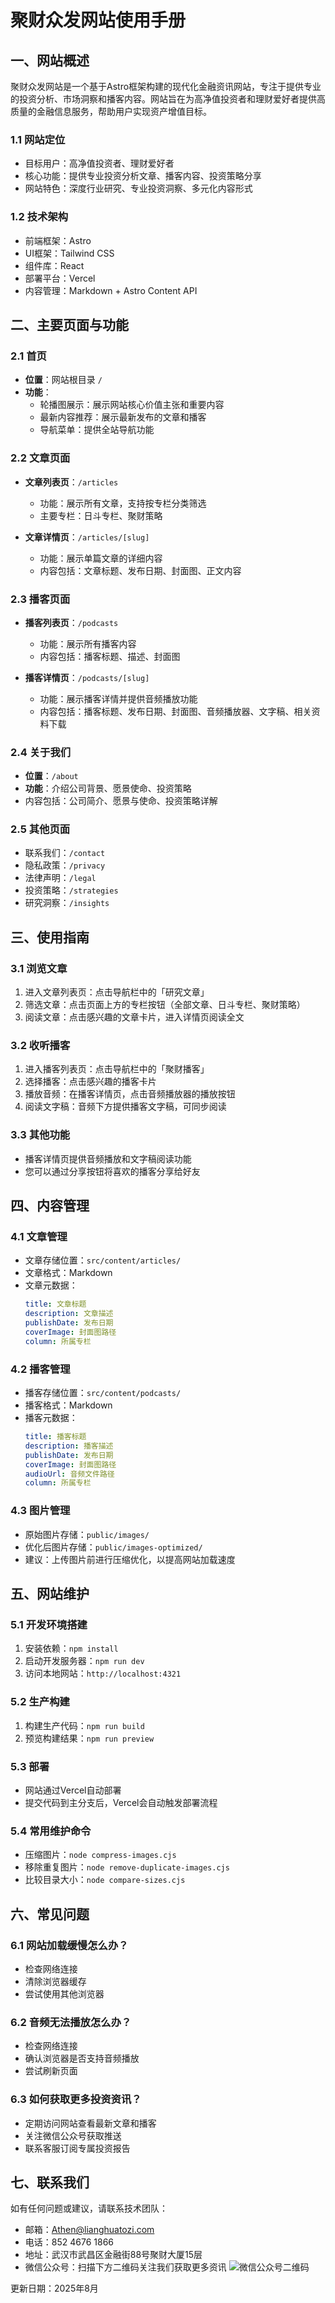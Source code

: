 # 聚财众发网站使用手册

## 一、网站概述

聚财众发网站是一个基于Astro框架构建的现代化金融资讯网站，专注于提供专业的投资分析、市场洞察和播客内容。网站旨在为高净值投资者和理财爱好者提供高质量的金融信息服务，帮助用户实现资产增值目标。

### 1.1 网站定位
- 目标用户：高净值投资者、理财爱好者
- 核心功能：提供专业投资分析文章、播客内容、投资策略分享
- 网站特色：深度行业研究、专业投资洞察、多元化内容形式

### 1.2 技术架构
- 前端框架：Astro
- UI框架：Tailwind CSS
- 组件库：React
- 部署平台：Vercel
- 内容管理：Markdown + Astro Content API

## 二、主要页面与功能

### 2.1 首页
- **位置**：网站根目录 `/`
- **功能**：
  - 轮播图展示：展示网站核心价值主张和重要内容
  - 最新内容推荐：展示最新发布的文章和播客
  - 导航菜单：提供全站导航功能

### 2.2 文章页面
- **文章列表页**：`/articles`
  - 功能：展示所有文章，支持按专栏分类筛选
  - 主要专栏：日斗专栏、聚财策略

- **文章详情页**：`/articles/[slug]`
  - 功能：展示单篇文章的详细内容
  - 内容包括：文章标题、发布日期、封面图、正文内容

### 2.3 播客页面
- **播客列表页**：`/podcasts`
  - 功能：展示所有播客内容
  - 内容包括：播客标题、描述、封面图

- **播客详情页**：`/podcasts/[slug]`
  - 功能：展示播客详情并提供音频播放功能
  - 内容包括：播客标题、发布日期、封面图、音频播放器、文字稿、相关资料下载

### 2.4 关于我们
- **位置**：`/about`
- **功能**：介绍公司背景、愿景使命、投资策略
- 内容包括：公司简介、愿景与使命、投资策略详解

### 2.5 其他页面
- 联系我们：`/contact`
- 隐私政策：`/privacy`
- 法律声明：`/legal`
- 投资策略：`/strategies`
- 研究洞察：`/insights`

## 三、使用指南

### 3.1 浏览文章
1. 进入文章列表页：点击导航栏中的「研究文章」
2. 筛选文章：点击页面上方的专栏按钮（全部文章、日斗专栏、聚财策略）
3. 阅读文章：点击感兴趣的文章卡片，进入详情页阅读全文

### 3.2 收听播客
1. 进入播客列表页：点击导航栏中的「聚财播客」
2. 选择播客：点击感兴趣的播客卡片
3. 播放音频：在播客详情页，点击音频播放器的播放按钮
4. 阅读文字稿：音频下方提供播客文字稿，可同步阅读

### 3.3 其他功能
- 播客详情页提供音频播放和文字稿阅读功能
- 您可以通过分享按钮将喜欢的播客分享给好友


## 四、内容管理

### 4.1 文章管理
- 文章存储位置：`src/content/articles/`
- 文章格式：Markdown
- 文章元数据：
  ```yaml
  title: 文章标题
  description: 文章描述
  publishDate: 发布日期
  coverImage: 封面图路径
  column: 所属专栏
  ```

### 4.2 播客管理
- 播客存储位置：`src/content/podcasts/`
- 播客格式：Markdown
- 播客元数据：
  ```yaml
  title: 播客标题
  description: 播客描述
  publishDate: 发布日期
  coverImage: 封面图路径
  audioUrl: 音频文件路径
  column: 所属专栏
  ```

### 4.3 图片管理
- 原始图片存储：`public/images/`
- 优化后图片存储：`public/images-optimized/`
- 建议：上传图片前进行压缩优化，以提高网站加载速度

## 五、网站维护

### 5.1 开发环境搭建
1. 安装依赖：`npm install`
2. 启动开发服务器：`npm run dev`
3. 访问本地网站：`http://localhost:4321`

### 5.2 生产构建
1. 构建生产代码：`npm run build`
2. 预览构建结果：`npm run preview`

### 5.3 部署
- 网站通过Vercel自动部署
- 提交代码到主分支后，Vercel会自动触发部署流程

### 5.4 常用维护命令
- 压缩图片：`node compress-images.cjs`
- 移除重复图片：`node remove-duplicate-images.cjs`
- 比较目录大小：`node compare-sizes.cjs`

## 六、常见问题

### 6.1 网站加载缓慢怎么办？
- 检查网络连接
- 清除浏览器缓存
- 尝试使用其他浏览器

### 6.2 音频无法播放怎么办？
- 检查网络连接
- 确认浏览器是否支持音频播放
- 尝试刷新页面

### 6.3 如何获取更多投资资讯？
- 定期访问网站查看最新文章和播客
- 关注微信公众号获取推送
- 联系客服订阅专属投资报告

## 七、联系我们

如有任何问题或建议，请联系技术团队：
- 邮箱：Athen@lianghuatozi.com
- 电话：852 4676 1866
- 地址：武汉市武昌区金融街88号聚财大厦15层
- 微信公众号：扫描下方二维码关注我们获取更多资讯
  ![微信公众号二维码](https://example.com/qrcode.jpg)

更新日期：2025年8月